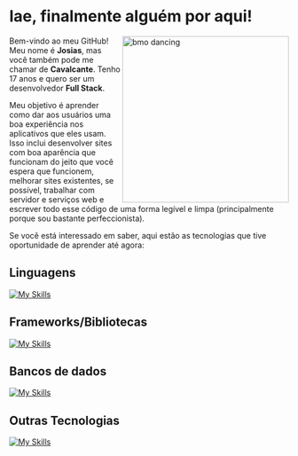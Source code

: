 # Iae, finalmente alguém por aqui!

<img src="https://user-images.githubusercontent.com/87045182/189503399-12e1b72b-e7ba-4b81-bb2d-1f1426a1c67a.gif" alt="bmo dancing" style="width: 300px" align="right" />

Bem-vindo ao meu GitHub! Meu nome é **Josias**, mas você também pode me chamar de **Cavalcante**. Tenho 17 anos e quero ser um desenvolvedor **Full Stack**.

Meu objetivo é aprender como dar aos usuários uma boa experiência nos aplicativos que eles usam. Isso inclui desenvolver sites com boa aparência que funcionam do jeito que você espera que funcionem, melhorar sites existentes, se possível, trabalhar com servidor e serviços web e escrever todo esse código de uma forma legível e limpa (principalmente porque sou bastante perfeccionista).

Se você está interessado em saber, aqui estão as tecnologias que tive oportunidade de aprender até agora:

## Linguagens
[![My Skills](https://skillicons.dev/icons?i=html,css,typescript,js,java,python&theme=light)](https://skillicons.dev)

## Frameworks/Bibliotecas
[![My Skills](https://skillicons.dev/icons?i=angular,jquery,spring,maven,sass&theme=light)](https://skillicons.dev)

## Bancos de dados
[![My Skills](https://skillicons.dev/icons?i=mysql,postgresql,mongodb&theme=light)](https://skillicons.dev)

## Outras Tecnologias
[![My Skills](https://skillicons.dev/icons?i=vscode,postman,nodejs,git,linux&theme=light)](https://skillicons.dev)
